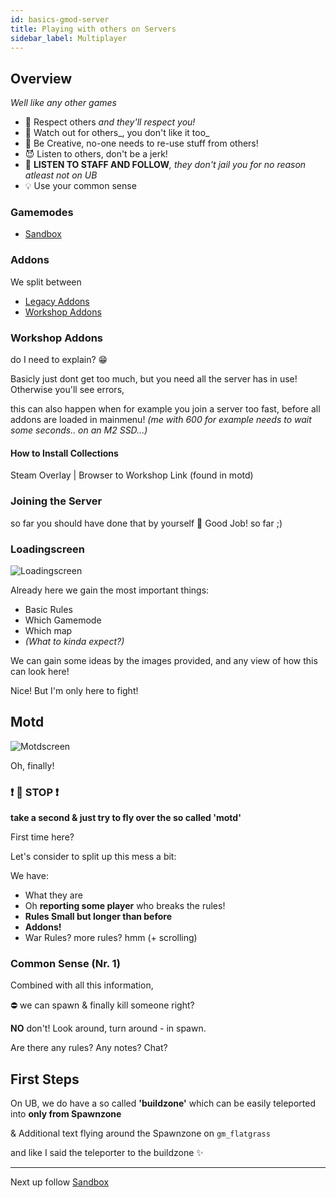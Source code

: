 ```yaml
---
id: basics-gmod-server
title: Playing with others on Servers
sidebar_label: Multiplayer
---
```


## Overview

_Well like any other games_

- 🎩 Respect others _and they'll respect you!_
- 👀 Watch out for others_, you don't like it too_
- 🌌 Be Creative, no-one needs to re-use stuff from others!
- 😈 Listen to others, don't be a jerk!
- 🛑 **LISTEN TO STAFF AND FOLLOW**_, they don't jail you for no reason atleast not on UB_
- 💡 Use your common sense

### Gamemodes
- [Sandbox](gmod/basics-gmod-sandbox)

### Addons

We split between
- [Legacy Addons](basics-gmod-client)
- [Workshop Addons](basics-gmod-client)

### Workshop Addons

do I need to explain? 😁

Basicly just dont get too much, but you need all the server has in use! Otherwise you'll see errors,

this can also happen when for example you join a server too fast, before all addons are loaded in mainmenu! _(me with 600 for example needs to wait some seconds.. on an M2 SSD...)_

#### How to Install Collections

Steam Overlay | Browser to Workshop Link (found in motd)

### Joining the Server

so far you should have done that by yourself 🚀
Good Job! so far ;)

### Loadingscreen

![Loadingscreen](/gmod_img/servers/gmod_loading.jpg)

Already here we gain the most important things:

- Basic Rules
- Which Gamemode
- Which map
- _(What to kinda expect?)_

We can gain some ideas by the images provided, and any view of how this can look here!

Nice! But I'm only here to fight!

## Motd
![Motdscreen](/gmod_img/servers/gmod_7GnnTWUWGG.png)

Oh, finally!

### **❗ 🛑 STOP ❗**

**take a second & just try to fly over the so called 'motd'**

First time here?


Let's consider to split up this mess a bit:

We have:
- What they are
- Oh **reporting some player** who breaks the rules!
- **Rules Small but longer than before**
- **Addons!**
- War Rules? more rules? hmm (+ scrolling)

### Common Sense (Nr. 1)

Combined with all this information,

⛔ we can spawn & finally kill someone right?

**NO** don't! Look around, turn around - in spawn.

Are there any rules? Any notes? Chat?

## First Steps

On UB, we do have a so called **'buildzone'** which can be easily teleported into **only from Spawnzone**

& Additional text flying around the Spawnzone on `gm_flatgrass`

and like I said the teleporter to the buildzone ✨

--- 

Next up follow [Sandbox](gmod/basics-gmod-sandbox)